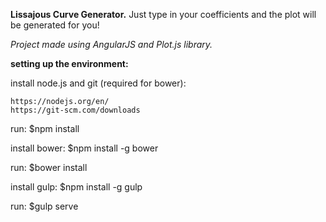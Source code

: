 <b>Lissajous Curve Generator.</b>
Just type in your coefficients and the plot will be generated for you!

<i>Project made using AngularJS and Plot.js library. </i>

<b>setting up the environment:</b>

install node.js and git (required for bower):

	https://nodejs.org/en/
	https://git-scm.com/downloads

run:
	$npm install

install bower:
	$npm install -g bower

run:
	$bower install

install gulp: 
	$npm install -g gulp

run:
	 $gulp serve
